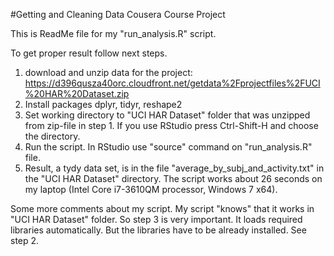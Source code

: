 #Getting and Cleaning Data Cousera Course Project 

This is ReadMe file for my "run_analysis.R" script.

To get proper result follow next steps.
1. download and unzip data for the project: 
https://d396qusza40orc.cloudfront.net/getdata%2Fprojectfiles%2FUCI%20HAR%20Dataset.zip
2. Install packages dplyr, tidyr, reshape2
3. Set working directory to "UCI HAR Dataset" folder that was unzipped from zip-file in step 1. If you use RStudio press Ctrl-Shift-H and choose the directory.
4. Run the script. In RStudio use "source" command on "run_analysis.R" file.
5. Result, a tydy data set, is in the file "average_by_subj_and_activity.txt" in the "UCI HAR Dataset" directory. The script works about 26 seconds on my laptop (Intel Core i7-3610QM processor, Windows 7 x64).

Some more comments about my script.
My script "knows" that it works in "UCI HAR Dataset" folder. So step 3 is very important.
It loads required libraries automatically. But the libraries have to be already installed. See step 2.

